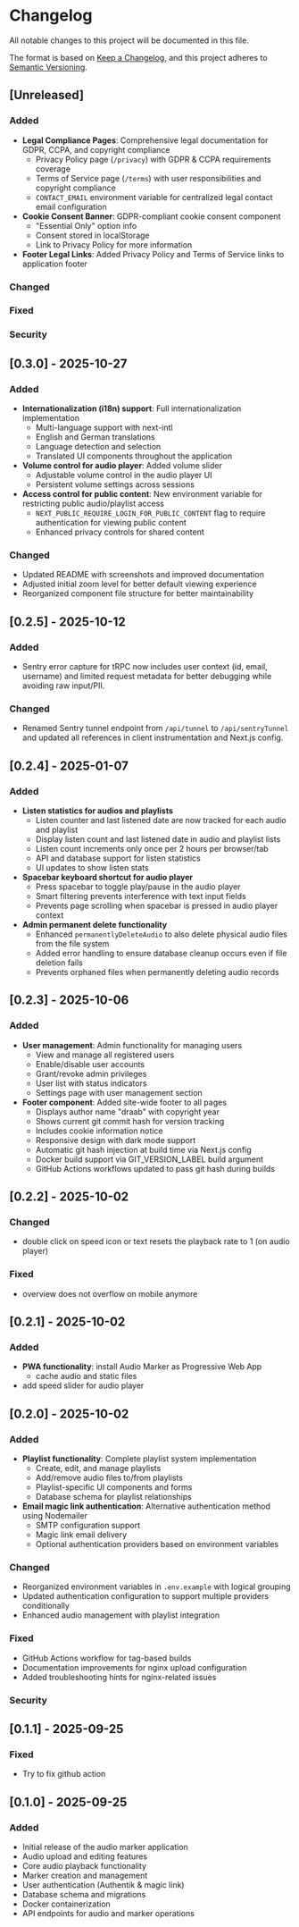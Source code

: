 # Changelog

All notable changes to this project will be documented in this file.

The format is based on [Keep a Changelog](https://keepachangelog.com/en/1.0.0/),
and this project adheres to [Semantic Versioning](https://semver.org/spec/v2.0.0.html).

## [Unreleased]

### Added

- **Legal Compliance Pages**: Comprehensive legal documentation for GDPR, CCPA, and copyright compliance
  - Privacy Policy page (`/privacy`) with GDPR & CCPA requirements coverage
  - Terms of Service page (`/terms`) with user responsibilities and copyright compliance
  - `CONTACT_EMAIL` environment variable for centralized legal contact email configuration
- **Cookie Consent Banner**: GDPR-compliant cookie consent component
  - "Essential Only" option info
  - Consent stored in localStorage
  - Link to Privacy Policy for more information
- **Footer Legal Links**: Added Privacy Policy and Terms of Service links to application footer

### Changed

### Fixed

### Security

## [0.3.0] - 2025-10-27

### Added

- **Internationalization (i18n) support**: Full internationalization implementation
  - Multi-language support with next-intl
  - English and German translations
  - Language detection and selection
  - Translated UI components throughout the application
- **Volume control for audio player**: Added volume slider
  - Adjustable volume control in the audio player UI
  - Persistent volume settings across sessions
- **Access control for public content**: New environment variable for restricting public audio/playlist access
  - `NEXT_PUBLIC_REQUIRE_LOGIN_FOR_PUBLIC_CONTENT` flag to require authentication for viewing public content
  - Enhanced privacy controls for shared content

### Changed

- Updated README with screenshots and improved documentation
- Adjusted initial zoom level for better default viewing experience
- Reorganized component file structure for better maintainability

## [0.2.5] - 2025-10-12

### Added

- Sentry error capture for tRPC now includes user context (id, email, username) and limited request metadata for better debugging while avoiding raw input/PII.

### Changed

- Renamed Sentry tunnel endpoint from `/api/tunnel` to `/api/sentryTunnel` and updated all references in client instrumentation and Next.js config.

## [0.2.4] - 2025-01-07

### Added

- **Listen statistics for audios and playlists**
  - Listen counter and last listened date are now tracked for each audio and playlist
  - Display listen count and last listened date in audio and playlist lists
  - Listen count increments only once per 2 hours per browser/tab
  - API and database support for listen statistics
  - UI updates to show listen stats
- **Spacebar keyboard shortcut for audio player**
  - Press spacebar to toggle play/pause in the audio player
  - Smart filtering prevents interference with text input fields
  - Prevents page scrolling when spacebar is pressed in audio player context
- **Admin permanent delete functionality**
  - Enhanced `permanentlyDeleteAudio` to also delete physical audio files from the file system
  - Added error handling to ensure database cleanup occurs even if file deletion fails
  - Prevents orphaned files when permanently deleting audio records

## [0.2.3] - 2025-10-06

### Added

- **User management**: Admin functionality for managing users
  - View and manage all registered users
  - Enable/disable user accounts
  - Grant/revoke admin privileges
  - User list with status indicators
  - Settings page with user management section
- **Footer component**: Added site-wide footer to all pages
  - Displays author name "draab" with copyright year
  - Shows current git commit hash for version tracking
  - Includes cookie information notice
  - Responsive design with dark mode support
  - Automatic git hash injection at build time via Next.js config
  - Docker build support via GIT_VERSION_LABEL build argument
  - GitHub Actions workflows updated to pass git hash during builds

## [0.2.2] - 2025-10-02

### Changed

- double click on speed icon or text resets the playback rate to 1 (on audio player)

### Fixed

- overview does not overflow on mobile anymore


## [0.2.1] - 2025-10-02

### Added
- **PWA functionality**: install Audio Marker as Progressive Web App
  - cache audio and static files
- add speed slider for audio player


## [0.2.0] - 2025-10-02

### Added
- **Playlist functionality**: Complete playlist system implementation
  - Create, edit, and manage playlists
  - Add/remove audio files to/from playlists
  - Playlist-specific UI components and forms
  - Database schema for playlist relationships
- **Email magic link authentication**: Alternative authentication method using Nodemailer
  - SMTP configuration support
  - Magic link email delivery
  - Optional authentication providers based on environment variables

### Changed
- Reorganized environment variables in `.env.example` with logical grouping
- Updated authentication configuration to support multiple providers conditionally
- Enhanced audio management with playlist integration

### Fixed
- GitHub Actions workflow for tag-based builds
- Documentation improvements for nginx upload configuration
- Added troubleshooting hints for nginx-related issues

### Security


## [0.1.1] - 2025-09-25

### Fixed

- Try to fix github action


## [0.1.0] - 2025-09-25

### Added
- Initial release of the audio marker application
- Audio upload and editing features
- Core audio playback functionality
- Marker creation and management
- User authentication (Authentik & magic link)
- Database schema and migrations
- Docker containerization
- API endpoints for audio and marker operations